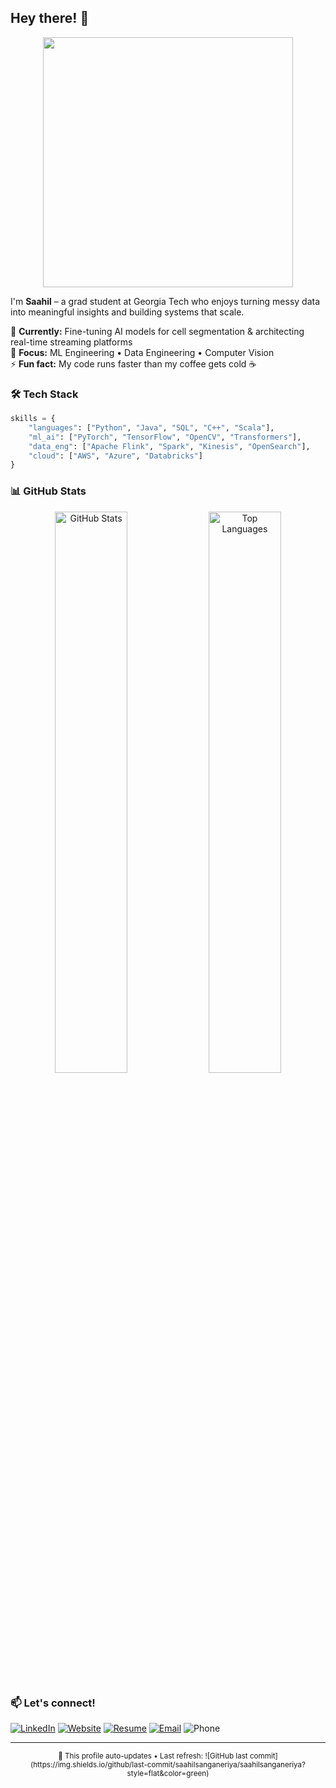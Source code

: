 ## Hey there! 👋

<div align="center">
  <img src="https://media.giphy.com/media/13HgwGsXF0aiGY/giphy.gif" width="400"/>
</div>

I'm **Saahil** – a grad student at Georgia Tech who enjoys turning messy data into meaningful insights and building systems that scale.

🔬 **Currently:** Fine-tuning AI models for cell segmentation & architecting real-time streaming platforms  
🎯 **Focus:** ML Engineering • Data Engineering • Computer Vision  
⚡ **Fun fact:** My code runs faster than my coffee gets cold ☕  

### 🛠️ Tech Stack
```python
skills = {
    "languages": ["Python", "Java", "SQL", "C++", "Scala"],
    "ml_ai": ["PyTorch", "TensorFlow", "OpenCV", "Transformers"],
    "data_eng": ["Apache Flink", "Spark", "Kinesis", "OpenSearch"],
    "cloud": ["AWS", "Azure", "Databricks"]
}
```

### 📊 GitHub Stats
<div align="center">
  <img src="https://github-readme-stats.vercel.app/api?username=saahilsanganeriya&show_icons=true&theme=vue-dark&hide_border=true&count_private=true" alt="GitHub Stats" width="48%"/>
  <img src="https://github-readme-stats.vercel.app/api/top-langs/?username=saahilsanganeriya&layout=compact&theme=vue-dark&hide_border=true" alt="Top Languages" width="48%"/>
</div>

### 📫 Let's connect!
[![LinkedIn](https://img.shields.io/badge/-LinkedIn-0077B5?style=flat&logo=linkedin&logoColor=white)](https://linkedin.com/in/saahil-sanganeriya)
[![Website](https://img.shields.io/badge/-Portfolio-FF5722?style=flat&logo=google-chrome&logoColor=white)](https://saahilsanganeriya.com)
[![Resume](https://img.shields.io/badge/-Resume-4285F4?style=flat&logo=google-drive&logoColor=white)](https://drive.google.com/file/d/1OLf3A_LT3cy20fMWF8oF_SHl3DCyyvWK/view?usp=sharing)
[![Email](https://img.shields.io/badge/-Email-D14836?style=flat&logo=gmail&logoColor=white)](mailto:saahilsanganeria666@gmail.com)
![Phone](https://img.shields.io/badge/-+1--404--353--0965-25D366?style=flat&logo=phone&logoColor=white)

---
<div align="center">
  <sub>🤖 This profile auto-updates • Last refresh: ![GitHub last commit](https://img.shields.io/github/last-commit/saahilsanganeriya/saahilsanganeriya?style=flat&color=green)</sub>
</div>
